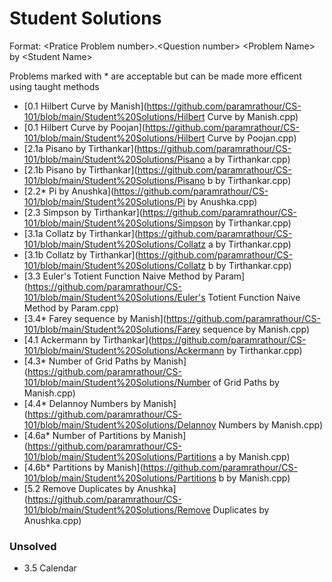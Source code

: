 # Student Solutions
 
Format: \<Pratice Problem number\>.\<Question number\> \<Problem Name\> by \<Student Name\>

Problems marked with * are acceptable but can be made more efficent using taught methods
- [0.1 Hilbert Curve by Manish](https://github.com/paramrathour/CS-101/blob/main/Student%20Solutions/Hilbert Curve by Manish.cpp)
- [0.1 Hilbert Curve by Poojan](https://github.com/paramrathour/CS-101/blob/main/Student%20Solutions/Hilbert Curve by Poojan.cpp)
- [2.1a Pisano by Tirthankar](https://github.com/paramrathour/CS-101/blob/main/Student%20Solutions/Pisano a by Tirthankar.cpp)
- [2.1b Pisano by Tirthankar](https://github.com/paramrathour/CS-101/blob/main/Student%20Solutions/Pisano b by Tirthankar.cpp)
- [2.2* Pi by Anushka](https://github.com/paramrathour/CS-101/blob/main/Student%20Solutions/Pi by Anushka.cpp)
- [2.3 Simpson by Tirthankar](https://github.com/paramrathour/CS-101/blob/main/Student%20Solutions/Simpson by Tirthankar.cpp)
- [3.1a Collatz by Tirthankar](https://github.com/paramrathour/CS-101/blob/main/Student%20Solutions/Collatz a by Tirthankar.cpp)
- [3.1b Collatz by Tirthankar](https://github.com/paramrathour/CS-101/blob/main/Student%20Solutions/Collatz b by Tirthankar.cpp)
- [3.3 Euler's Totient Function Naive Method by Param](https://github.com/paramrathour/CS-101/blob/main/Student%20Solutions/Euler's Totient Function Naive Method by Param.cpp)
- [3.4* Farey sequence by Manish](https://github.com/paramrathour/CS-101/blob/main/Student%20Solutions/Farey sequence by Manish.cpp)
- [4.1 Ackermann by Tirthankar](https://github.com/paramrathour/CS-101/blob/main/Student%20Solutions/Ackermann by Tirthankar.cpp)
- [4.3* Number of Grid Paths by Manish](https://github.com/paramrathour/CS-101/blob/main/Student%20Solutions/Number of Grid Paths by Manish.cpp)
- [4.4* Delannoy Numbers by Manish](https://github.com/paramrathour/CS-101/blob/main/Student%20Solutions/Delannoy Numbers by Manish.cpp)
- [4.6a* Number of Partitions by Manish](https://github.com/paramrathour/CS-101/blob/main/Student%20Solutions/Partitions a by Manish.cpp)
- [4.6b* Partitions by Manish](https://github.com/paramrathour/CS-101/blob/main/Student%20Solutions/Partitions b by Manish.cpp)
- [5.2 Remove Duplicates by Anushka](https://github.com/paramrathour/CS-101/blob/main/Student%20Solutions/Remove Duplicates by Anushka.cpp)

<!-- ### Solutions by me (no student solution/improvement/alternate approach)
- [0.1 Hilbert Curve by Param](https://github.com/paramrathour/CS-101/blob/main/Student%20Solutions/Hilbert Curve by Param.cpp)
- [1.1 Harshad number by Param](https://github.com/paramrathour/CS-101/blob/main/Student%20Solutions/Harshad number by Param.cpp)
- [1.2 Palindromic Number by Param](https://github.com/paramrathour/CS-101/blob/main/Student%20Solutions/Palindromic Number by Param.cpp)
- [1.3a Base Conversion by Param](https://github.com/paramrathour/CS-101/blob/main/Student%20Solutions/Base Conversion a by Param.cpp)
- [1.3b Base Conversion by Param](https://github.com/paramrathour/CS-101/blob/main/Student%20Solutions/Base Conversion b by Param.cpp)
- [2.2 Pi by Param](https://github.com/paramrathour/CS-101/blob/main/Student%20Solutions/Pi by Param.cpp)
- [2.4 Special Pythagorean Triplet by Param](https://github.com/paramrathour/CS-101/blob/main/Student%20Solutions/Special Pythagorean Triplet by Param.cpp)
- [2.5a Modular Exponentiation by Param](https://github.com/paramrathour/CS-101/blob/main/Student%20Solutions/Modular Exponentiation a by Param.cpp)
- [2.5b Modular Exponentiation by Param](https://github.com/paramrathour/CS-101/blob/main/Student%20Solutions/Modular Exponentiation b by Param.cpp)
- [3.2 Horner by Param](https://github.com/paramrathour/CS-101/blob/main/Student%20Solutions/Horner by Param.cpp)
- [3.3 Euler's Totient Function Fast by Param](https://github.com/paramrathour/CS-101/blob/main/Student%20Solutions/Euler's Totient Function Fast by Param.cpp)
- [3.4 Farey sequence by Param](https://github.com/paramrathour/CS-101/blob/main/Student%20Solutions/Farey sequence by Param.cpp)
- [4.2 Hereditary Representation by Param](https://github.com/paramrathour/CS-101/blob/main/Student%20Solutions/Hereditary Representation by Param.cpp)
- [4.3 Number of Grid Paths Iterative by Param](https://github.com/paramrathour/CS-101/blob/main/Student%20Solutions/Number of Grid Paths by Param.cpp)
- [4.4 Delannoy Numbers Iterative by Param](https://github.com/paramrathour/CS-101/blob/main/Student%20Solutions/Delannoy Numbers by Param.cpp)
- [4.5 Thue-Morse Sequence Recursive by Param](https://github.com/paramrathour/CS-101/blob/main/Student%20Solutions/Thue-Morse Sequence Recursive by Param.cpp)
- [4.5 Thue-Morse Sequence Fast by Param](https://github.com/paramrathour/CS-101/blob/main/Student%20Solutions/Thue-Morse Sequence Fast by Param.cpp)
- [5.4 Maximum Element by Param](https://github.com/paramrathour/CS-101/blob/main/Student%20Solutions/Maximum Element by Param.cpp)
- [6.1 Tower of Hanoi Recursive by Param](https://github.com/paramrathour/CS-101/blob/main/Student%20Solutions/Tower of Hanoi Recursive by Param.cpp)
- [6.1 Tower of Hanoi Iterative by Param](https://github.com/paramrathour/CS-101/blob/main/Student%20Solutions/Tower of Hanoi Iterative by Param.cpp)
- [6.2 Egyptian Fraction by Param](https://github.com/paramrathour/CS-101/blob/main/Student%20Solutions/Egyptian Fraction by Param.cpp)
- [6.3 QuickSort by Param](https://github.com/paramrathour/CS-101/blob/main/Student%20Solutions/QuickSort by Param.cpp)
- [6.4 Currency Sums by Param](https://github.com/paramrathour/CS-101/blob/main/Student%20Solutions/Currency Sums by Param.cpp)
- [6.5 Dyck Words by Param](https://github.com/paramrathour/CS-101/blob/main/Student%20Solutions/Dyck Words by Param.cpp) -->

### Unsolved
- 3.5 Calendar